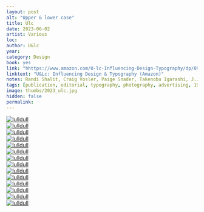 ```yaml
---
layout: post
alt: "Upper & lower case"
title: Ulc
date: 2023-06-02
artist: Various
loc: 
author: U&lc
year: 
category: Design
book: yes
link: "hhttps://www.amazon.com/U-lc-Influencing-Design-Typography/dp/0972424091"
linktext: "U&Lc: Influencing Design & Typography (Amazon)"
notes: Randi Shalit, Craig Vosler, Paige Snader, Takenobu Igarashi, J.J Chavda, Herb Lubaliin, Susie Yule, Dorothy Yule, Henk Snoek, Pentagram
tags: [publication, editorial, typography, photography, advertising, 1970s]
image: thumbs/2023_ulc.jpg
hidden: false
permalink:
---
```



<div class="post_image_rounded">
	<a href="{{ site.baseurl }}/images/posts/2023_ulc/001.jpg" target="_blank">
	<img src="{{ site.baseurl }}/images/posts/2023_ulc/001.jpg" alt="lulldull"></a>
</div>

<div class="post_image_rounded">
	<a href="{{ site.baseurl }}/images/posts/2023_ulc/002.jpg" target="_blank">
	<img src="{{ site.baseurl }}/images/posts/2023_ulc/002.jpg" alt="lulldull"></a>
</div>

<div class="post_image_rounded">
	<a href="{{ site.baseurl }}/images/posts/2023_ulc/003.jpg" target="_blank">
	<img src="{{ site.baseurl }}/images/posts/2023_ulc/003.jpg" alt="lulldull"></a>
</div>

<div class="post_image_rounded">
	<a href="{{ site.baseurl }}/images/posts/2023_ulc/004.jpg" target="_blank">
	<img src="{{ site.baseurl }}/images/posts/2023_ulc/004.jpg" alt="lulldull"></a>
</div>

<div class="post_image_rounded">
	<a href="{{ site.baseurl }}/images/posts/2023_ulc/005.jpg" target="_blank">
	<img src="{{ site.baseurl }}/images/posts/2023_ulc/005.jpg" alt="lulldull"></a>
</div>

<div class="post_image_rounded">
	<a href="{{ site.baseurl }}/images/posts/2023_ulc/006.jpg" target="_blank">
	<img src="{{ site.baseurl }}/images/posts/2023_ulc/006.jpg" alt="lulldull"></a>
</div>

<div class="post_image_rounded">
	<a href="{{ site.baseurl }}/images/posts/2023_ulc/007.jpg" target="_blank">
	<img src="{{ site.baseurl }}/images/posts/2023_ulc/007.jpg" alt="lulldull"></a>
</div>


<div class="post_image_rounded">
	<a href="{{ site.baseurl }}/images/posts/2023_ulc/008.jpg" target="_blank">
	<img src="{{ site.baseurl }}/images/posts/2023_ulc/008.jpg" alt="lulldull"></a>
</div>

<div class="post_image_rounded">
	<a href="{{ site.baseurl }}/images/posts/2023_ulc/009.jpg" target="_blank">
	<img src="{{ site.baseurl }}/images/posts/2023_ulc/009.jpg" alt="lulldull"></a>
</div>

<div class="post_image_rounded">
	<a href="{{ site.baseurl }}/images/posts/2023_ulc/010.jpg" target="_blank">
	<img src="{{ site.baseurl }}/images/posts/2023_ulc/010.jpg" alt="lulldull"></a>
</div>

<div class="post_image_rounded">
	<a href="{{ site.baseurl }}/images/posts/2023_ulc/011.jpg" target="_blank">
	<img src="{{ site.baseurl }}/images/posts/2023_ulc/011.jpg" alt="lulldull"></a>
</div>


<div class="post_image_rounded">
	<a href="{{ site.baseurl }}/images/posts/2023_ulc/012.jpg" target="_blank">
	<img src="{{ site.baseurl }}/images/posts/2023_ulc/012.jpg" alt="lulldull"></a>
</div>

<div class="post_image_rounded">
	<a href="{{ site.baseurl }}/images/posts/2023_ulc/013.jpg" target="_blank">
	<img src="{{ site.baseurl }}/images/posts/2023_ulc/013.jpg" alt="lulldull"></a>
</div>


<div class="post_image_rounded">
	<a href="{{ site.baseurl }}/images/posts/2023_ulc/014.jpg" target="_blank">
	<img src="{{ site.baseurl }}/images/posts/2023_ulc/014.jpg" alt="lulldull"></a>
</div>





